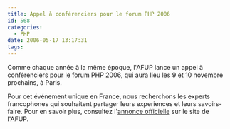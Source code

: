 ```yaml
---
title: Appel à conférenciers pour le forum PHP 2006
id: 568
categories:
  - PHP
date: 2006-05-17 13:17:31
tags:
---
```


Comme chaque année à la même époque, l'<acronym>AFUP</acronym> lance un appel à conférenciers pour le forum PHP 2006, qui aura lieu les 9 et 10 novembre prochains, à Paris.

Pour cet événement unique en France, nous recherchons les experts francophones qui souhaitent partager leurs experiences et leurs savoirs-faire. Pour en savoir plus, consultez l'[annonce officielle](http://www.afup.org/article.php3?id_article=304) sur le site de l'AFUP.